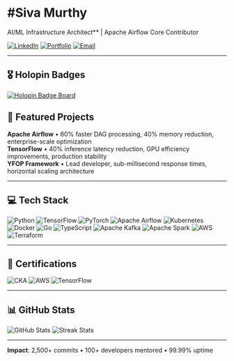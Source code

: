 # #Siva Murthy
AI/ML Infrastructure Architect** | Apache Airflow Core Contributor



[![LinkedIn](https://img.shields.io/badge/LinkedIn-0A66C2?style=for-the-badge&logo=linkedin&logoColor=white)](https://www.linkedin.com/in/shiva-murthy-3b1863253/)
[![Portfolio](https://img.shields.io/badge/Portfolio-FF6B35?style=for-the-badge&logo=safari&logoColor=white)](https://sivamurthy.dev)
[![Email](https://img.shields.io/badge/Email-00F5FF?style=for-the-badge&logo=gmail&logoColor=white)](mailto:shivapeddagundu@gmail.com)

---
## 🎖️ Holopin Badges

[![Holopin Badge Board](https://holopin.me/sivamurthy30)](https://holopin.io/@sivamurthy30)

## 🚀 Featured Projects

**Apache Airflow** • 60% faster DAG processing, 40% memory reduction, enterprise-scale optimization  
**TensorFlow** • 40% inference latency reduction, GPU efficiency improvements, production stability  
**YFOP Framework** • Lead developer, sub-millisecond response times, horizontal scaling architecture  

---

## 💻 Tech Stack

![Python](https://img.shields.io/badge/Python-3776AB?style=for-the-badge&logo=python&logoColor=white)
![TensorFlow](https://img.shields.io/badge/TensorFlow-FF6F00?style=for-the-badge&logo=tensorflow&logoColor=white)
![PyTorch](https://img.shields.io/badge/PyTorch-EE4C2C?style=for-the-badge&logo=pytorch&logoColor=white)
![Apache Airflow](https://img.shields.io/badge/Airflow-017CEE?style=for-the-badge&logo=Apache%20Airflow&logoColor=white)
![Kubernetes](https://img.shields.io/badge/Kubernetes-326CE5?style=for-the-badge&logo=kubernetes&logoColor=white)
![Docker](https://img.shields.io/badge/Docker-2496ED?style=for-the-badge&logo=docker&logoColor=white)
![Go](https://img.shields.io/badge/Go-00ADD8?style=for-the-badge&logo=go&logoColor=white)
![TypeScript](https://img.shields.io/badge/TypeScript-3178C6?style=for-the-badge&logo=typescript&logoColor=white)
![Apache Kafka](https://img.shields.io/badge/Kafka-231F20?style=for-the-badge&logo=apache-kafka&logoColor=white)
![Apache Spark](https://img.shields.io/badge/Spark-E25A1C?style=for-the-badge&logo=apache-spark&logoColor=white)
![AWS](https://img.shields.io/badge/AWS-232F3E?style=for-the-badge&logo=amazon-aws&logoColor=white)
![Terraform](https://img.shields.io/badge/Terraform-7B42BC?style=for-the-badge&logo=terraform&logoColor=white)

---

## 🏅 Certifications

![CKA](https://img.shields.io/badge/CKA-Certified_Kubernetes_Administrator-326CE5?style=for-the-badge&logo=kubernetes&logoColor=white)
![AWS](https://img.shields.io/badge/AWS-Solutions_Architect-FF9900?style=for-the-badge&logo=amazon-aws&logoColor=white)
![TensorFlow](https://img.shields.io/badge/TensorFlow-Developer_Certificate-FF6F00?style=for-the-badge&logo=tensorflow&logoColor=white)



---

## 📊 GitHub Stats

![GitHub Stats](https://github-readme-stats.vercel.app/api?username=sivamurthy30&show_icons=true&theme=dark&hide_border=true&bg_color=0d1117&title_color=00F5FF&icon_color=FF6B35)
![Streak Stats](https://github-readme-streak-stats.herokuapp.com/?user=sivamurthy30&theme=dark&hide_border=true&background=0d1117&stroke=00F5FF&ring=FF6B35&fire=FF6B35&currStreakLabel=00F5FF)

---

**Impact**: 2,500+ commits • 100+ developers mentored • 99.99% uptime
